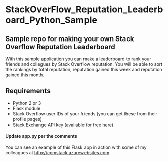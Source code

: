 # StackOverFlow_Reputation_Leaderboard_Python_Sample
## Sample repo for making your own Stack Overflow Reputation Leaderboard

With this sample application you can make a leaderboard to rank your friends and collegues by Stack Overflow reputation. You will be able to sort the rankings by total reputation, reputation gained this week and reputation gained this month.

## Requirements
* Python 2 or 3
* Flask module
* Stack Overflow user IDs of your friends (you can get these from their profile pages)
* Stack Exchange API key (available for free [here](https://stackapps.com/apps/oauth/register))

#### Update app.py per the comments

You can see an example of this Flask app in action with some of my colleagues at http://comstack.azurewebsites.com
